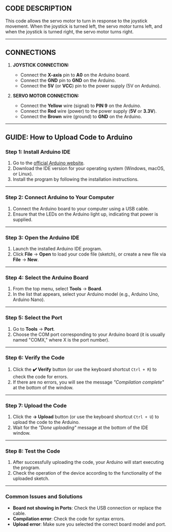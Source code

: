 ## **CODE DESCRIPTION**

This code allows the servo motor to turn in response to the joystick movement. When the joystick is turned left, the servo motor turns left, and when the joystick is turned right, the servo motor turns right.

---

## **CONNECTIONS**

1. **JOYSTICK CONNECTION:**
   - Connect the **X-axis** pin to **A0** on the Arduino board.
   - Connect the **GND** pin to **GND** on the Arduino.
   - Connect the **5V** (or **VCC**) pin to the power supply (5V on Arduino).

2. **SERVO MOTOR CONNECTION:**
   - Connect the **Yellow** wire (signal) to **PIN 9** on the Arduino.
   - Connect the **Red** wire (power) to the power supply (**5V** or **3.3V**).
   - Connect the **Brown** wire (ground) to **GND** on the Arduino.

---

## **GUIDE: How to Upload Code to Arduino**

### **Step 1: Install Arduino IDE**
1. Go to the [official Arduino website](https://www.arduino.cc/en/software).
2. Download the IDE version for your operating system (Windows, macOS, or Linux).
3. Install the program by following the installation instructions.

---

### **Step 2: Connect Arduino to Your Computer**
1. Connect the Arduino board to your computer using a USB cable.
2. Ensure that the LEDs on the Arduino light up, indicating that power is supplied.

---

### **Step 3: Open the Arduino IDE**
1. Launch the installed Arduino IDE program.
2. Click **File** → **Open** to load your code file (sketch), or create a new file via **File** → **New**.

---

### **Step 4: Select the Arduino Board**
1. From the top menu, select **Tools** → **Board**.
2. In the list that appears, select your Arduino model (e.g., Arduino Uno, Arduino Nano).

---

### **Step 5: Select the Port**
1. Go to **Tools** → **Port**.
2. Choose the COM port corresponding to your Arduino board (it is usually named "COMX," where X is the port number).

---

### **Step 6: Verify the Code**
1. Click the **✔️ Verify** button (or use the keyboard shortcut `Ctrl + R`) to check the code for errors.
2. If there are no errors, you will see the message *"Compilation complete"* at the bottom of the window.

---

### **Step 7: Upload the Code**
1. Click the **→ Upload** button (or use the keyboard shortcut `Ctrl + U`) to upload the code to the Arduino.
2. Wait for the *"Done uploading"* message at the bottom of the IDE window.

---

### **Step 8: Test the Code**
1. After successfully uploading the code, your Arduino will start executing the program.
2. Check the operation of the device according to the functionality of the uploaded sketch.

---

### **Common Issues and Solutions**
- **Board not showing in Ports**: Check the USB connection or replace the cable.
- **Compilation error**: Check the code for syntax errors.
- **Upload error**: Make sure you selected the correct board model and port.


  


